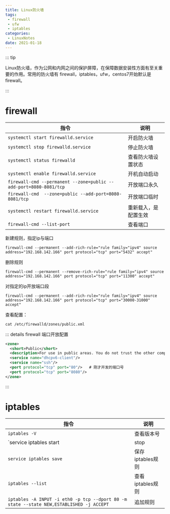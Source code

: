 ```yaml
---
title: Linux防火墙
tags:
 - firewall
 - ufw
 - iptables
categories:
 - LinuxNotes
date: 2021-01-18
---
```


::: tip

Linux防火墙，作为公网和内网之间的保护屏障，在保障数据安装性方面有至关重要的作用。常用的防火墙有 firewall，iptables，ufw，centos7开始默认是firewall。

:::

<!-- more -->

# firewall

| 指令                                                         | 说明                 |
| ------------------------------------------------------------ | -------------------- |
| `systemctl start firewalld.service`                          | 开启防火墙           |
| `systemctl stop firewalld.service`                           | 停止防火墙           |
| `systemctl status firewalld`                                 | 查看防火墙设置状态   |
| `systemctl enable firewalld.service`                         | 开机自动启动         |
| `firewall-cmd --permanent --zone=public --add-port=8080-8081/tcp` | 开放端口永久         |
| `firewall-cmd  --zone=public --add-port=8080-8081/tcp`       | 开放端口临时         |
| `systemctl restart firewalld.service`                        | 重新载入，是配置生效 |
| `firewall-cmd --list-port`                                   | 查看端口             |

新建规则，指定ip与端口

```shell
firewall-cmd --permanent --add-rich-rule="rule family="ipv4" source address="192.168.142.166" port protocol="tcp" port="5432" accept"
```

删除规则

```shell
firewall-cmd --permanent --remove-rich-rule="rule family="ipv4" source address="192.168.142.166" port protocol="tcp" port="11300" accept"
```

对指定的ip开放端口段

```shell
firewall-cmd --permanent --add-rich-rule="rule family="ipv4" source address="192.168.142.166" port protocol="tcp" port="30000-31000" accept"
```

查看配置：

```shell
cat /etc/firewalld/zones/public.xml
```

::: details firewall 端口开放配置

```xml
<zone>
  <short>Public</short>
  <description>For use in public areas. You do not trust the other computers on networks to not harm your computer. Only selected incoming connections are accepted.</description>
  <service name="dhcpv6-client"/>
  <service name="ssh"/>
  <port protocol="tcp" port="80"/>   # 刚才开发的端口号
  <port protocol="tcp" port="8080"/>
</zone>
```

:::

# iptables

| 指令                                                         | 说明                      |
| ------------------------------------------------------------ | ------------------------- |
| `iptables -V`                                                | 查看版本号                |
| `service iptables start | stop | restart`                    | iptables 启动、停止、重启 |
| `service iptables save`                                      | 保存iptables规则          |
| `iptables --list`                                            | 查看iptables规则          |
| `iptables -A INPUT -i eth0 -p tcp --dport 80 -m state --state NEW,ESTABLISHED -j ACCEPT ` | 追加规则                  |


